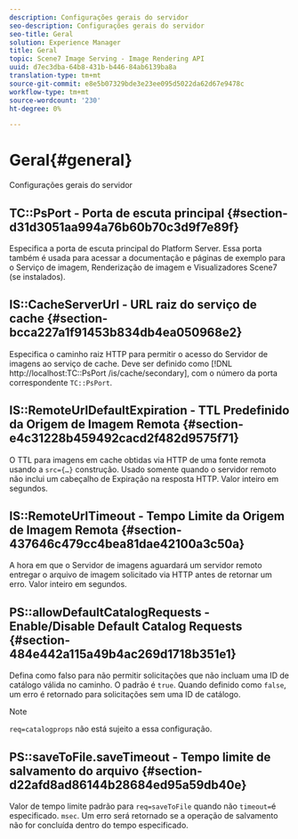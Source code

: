 ```yaml
---
description: Configurações gerais do servidor
seo-description: Configurações gerais do servidor
seo-title: Geral
solution: Experience Manager
title: Geral
topic: Scene7 Image Serving - Image Rendering API
uuid: d7ec3dba-64b8-431b-b446-84ab6139ba8a
translation-type: tm+mt
source-git-commit: e8e5b07329bde3e23ee095d5022da62d67e9478c
workflow-type: tm+mt
source-wordcount: '230'
ht-degree: 0%

---
```



# Geral{#general}

Configurações gerais do servidor

## TC::PsPort - Porta de escuta principal {#section-d31d3051aa994a76b60b70c3d9f7e89f}

Especifica a porta de escuta principal do Platform Server. Essa porta também é usada para acessar a documentação e páginas de exemplo para o Serviço de imagem, Renderização de imagem e Visualizadores Scene7 (se instalados).

## IS::CacheServerUrl - URL raiz do serviço de cache {#section-bcca227a1f91453b834db4ea050968e2}

Especifica o caminho raiz HTTP para permitir o acesso do Servidor de imagens ao serviço de cache. Deve ser definido como [!DNL http://localhost:TC::PsPort /is/cache/secondary], com o número da porta correspondente `TC::PsPort`.

## IS::RemoteUrlDefaultExpiration - TTL Predefinido da Origem de Imagem Remota {#section-e4c31228b459492cacd2f482d9575f71}

O TTL para imagens em cache obtidas via HTTP de uma fonte remota usando a `src={…}` construção. Usado somente quando o servidor remoto não inclui um cabeçalho de Expiração na resposta HTTP. Valor inteiro em segundos.

## IS::RemoteUrlTimeout - Tempo Limite da Origem de Imagem Remota {#section-437646c479cc4bea81dae42100a3c50a}

A hora em que o Servidor de imagens aguardará um servidor remoto entregar o arquivo de imagem solicitado via HTTP antes de retornar um erro. Valor inteiro em segundos.

## PS::allowDefaultCatalogRequests - Enable/Disable Default Catalog Requests {#section-484e442a115a49b4ac269d1718b351e1}

Defina como falso para não permitir solicitações que não incluam uma ID de catálogo válida no caminho. O padrão é `true`. Quando definido como `false`, um erro é retornado para solicitações sem uma ID de catálogo.

>[!NOTE]
>
>`req=catalogprops` não está sujeito a essa configuração.

## PS::saveToFile.saveTimeout - Tempo limite de salvamento do arquivo {#section-d22afd8ad86144b28684ed95a59db40e}

Valor de tempo limite padrão para `req=saveToFile` quando não `timeout=`é especificado. `msec`. Um erro será retornado se a operação de salvamento não for concluída dentro do tempo especificado.
